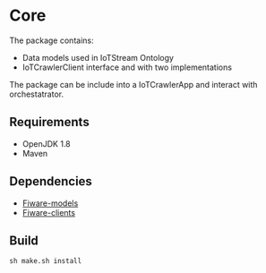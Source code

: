 # Core

The package contains:
* Data models used in IoTStream Ontology
* IoTCrawlerClient interface and with two implementations 

The package can be include into a IoTCrawlerApp and interact with orchestatrator.

## Requirements

* OpenJDK 1.8
* Maven

## Dependencies
* [Fiware-models](https://github.com/IoTCrawler/Orchestrator/tree/master/com.agtinternational.iotcrawler.fiware-models)
* [Fiware-clients](https://github.com/IoTCrawler/Orchestrator/tree/master/com.agtinternational.iotcrawler.fiware-clients)

## Build
```
sh make.sh install
```